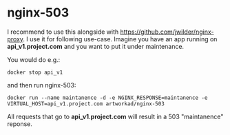 # nginx-503

I recommend to use this alongside with https://github.com/jwilder/nginx-proxy. I use it for following use-case. Imagine you have
an app running on **api_v1.project.com** and you want to put it under maintenance.

You would do e.g.:

```docker stop api_v1```

and then run nginx-503:

```
docker run --name maintanence -d -e NGINX_RESPONSE=maintanence -e VIRTUAL_HOST=api_v1.project.com artworkad/nginx-503
```

All requests that go to **api_v1.project.com** will result in a 503 "maintanence" reponse.
